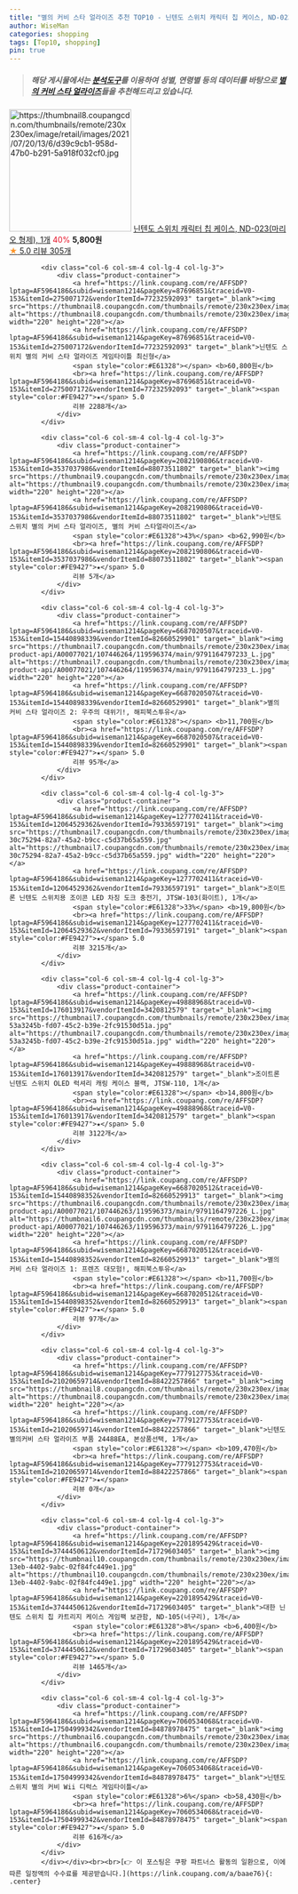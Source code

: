 ```yaml
---
title: "별의 커비 스타 얼라이즈 추천 TOP10 - 닌텐도 스위치 캐릭터 칩 케이스, ND-023(마리오 형제), 1개"
author: WiseMan
categories: shopping
tags: [Top10, shopping]
pin: true
---
```


> ##### 해당 게시물에서는 [**분석도구**](https://itemscout.io/)를 이용하여 **성별**, **연령별** 등의 데이터를 바탕으로 [**별의 커비 스타 얼라이즈**](https://link.coupang.com/a/baae76)들을 추천해드리고 있습니다.
<div class="container"><div class="row">
            <div class="col-6 col-sm-4 col-lg-4 col-lg-3">
                <div class="product-container">
                    <a href="https://link.coupang.com/re/AFFSDP?lptag=AF5964186&subid=wiseman1214&pageKey=5877699514&traceid=V0-153&itemId=10300667400&vendorItemId=77582976375" target="_blank"><img src="https://thumbnail8.coupangcdn.com/thumbnails/remote/230x230ex/image/retail/images/2021/07/20/13/6/d39c9cb1-958d-47b0-b291-5a918f032cf0.jpg" alt="https://thumbnail8.coupangcdn.com/thumbnails/remote/230x230ex/image/retail/images/2021/07/20/13/6/d39c9cb1-958d-47b0-b291-5a918f032cf0.jpg" width="220" height="220"></a>
                    <a href="https://link.coupang.com/re/AFFSDP?lptag=AF5964186&subid=wiseman1214&pageKey=5877699514&traceid=V0-153&itemId=10300667400&vendorItemId=77582976375" target="_blank">닌텐도 스위치 캐릭터 칩 케이스, ND-023(마리오 형제), 1개</a>
                    <span style="color:#E61328">40%</span> <b>5,800원</b>
                    <br><a href="https://link.coupang.com/re/AFFSDP?lptag=AF5964186&subid=wiseman1214&pageKey=5877699514&traceid=V0-153&itemId=10300667400&vendorItemId=77582976375" target="_blank"><span style="color:#FE9427">★</span> 5.0
                    리뷰 305개</a>
                </div>
            </div>
            
            <div class="col-6 col-sm-4 col-lg-4 col-lg-3">
                <div class="product-container">
                    <a href="https://link.coupang.com/re/AFFSDP?lptag=AF5964186&subid=wiseman1214&pageKey=87696851&traceid=V0-153&itemId=275007172&vendorItemId=77232592093" target="_blank"><img src="https://thumbnail8.coupangcdn.com/thumbnails/remote/230x230ex/image/vendor_inventory/358c/b99e7b77f2d835f045eb2c40c9cd9a18c42d478938ec1800c999d816270b.jpg" alt="https://thumbnail8.coupangcdn.com/thumbnails/remote/230x230ex/image/vendor_inventory/358c/b99e7b77f2d835f045eb2c40c9cd9a18c42d478938ec1800c999d816270b.jpg" width="220" height="220"></a>
                    <a href="https://link.coupang.com/re/AFFSDP?lptag=AF5964186&subid=wiseman1214&pageKey=87696851&traceid=V0-153&itemId=275007172&vendorItemId=77232592093" target="_blank">닌텐도 스위치 별의 커비 스타 얼라이즈 게임타이틀 최신형</a>
                    <span style="color:#E61328"></span> <b>60,800원</b>
                    <br><a href="https://link.coupang.com/re/AFFSDP?lptag=AF5964186&subid=wiseman1214&pageKey=87696851&traceid=V0-153&itemId=275007172&vendorItemId=77232592093" target="_blank"><span style="color:#FE9427">★</span> 5.0
                    리뷰 2288개</a>
                </div>
            </div>
            
            <div class="col-6 col-sm-4 col-lg-4 col-lg-3">
                <div class="product-container">
                    <a href="https://link.coupang.com/re/AFFSDP?lptag=AF5964186&subid=wiseman1214&pageKey=2082190806&traceid=V0-153&itemId=3537037986&vendorItemId=88073511802" target="_blank"><img src="https://thumbnail9.coupangcdn.com/thumbnails/remote/230x230ex/image/vendor_inventory/ca20/69bac506d6ce969eeb29321ce507f5d542a02d652f3578b114509d70a22e.jpg" alt="https://thumbnail9.coupangcdn.com/thumbnails/remote/230x230ex/image/vendor_inventory/ca20/69bac506d6ce969eeb29321ce507f5d542a02d652f3578b114509d70a22e.jpg" width="220" height="220"></a>
                    <a href="https://link.coupang.com/re/AFFSDP?lptag=AF5964186&subid=wiseman1214&pageKey=2082190806&traceid=V0-153&itemId=3537037986&vendorItemId=88073511802" target="_blank">닌텐도 스위치 별의 커비 스타 얼라이즈, 별의 커비 스타얼라이즈</a>
                    <span style="color:#E61328">43%</span> <b>62,990원</b>
                    <br><a href="https://link.coupang.com/re/AFFSDP?lptag=AF5964186&subid=wiseman1214&pageKey=2082190806&traceid=V0-153&itemId=3537037986&vendorItemId=88073511802" target="_blank"><span style="color:#FE9427">★</span> 5.0
                    리뷰 5개</a>
                </div>
            </div>
            
            <div class="col-6 col-sm-4 col-lg-4 col-lg-3">
                <div class="product-container">
                    <a href="https://link.coupang.com/re/AFFSDP?lptag=AF5964186&subid=wiseman1214&pageKey=6687020507&traceid=V0-153&itemId=15440898339&vendorItemId=82660529901" target="_blank"><img src="https://thumbnail7.coupangcdn.com/thumbnails/remote/230x230ex/image/retail-product-api/A00077021/107446264/119596374/main/9791164797233_L.jpg" alt="https://thumbnail7.coupangcdn.com/thumbnails/remote/230x230ex/image/retail-product-api/A00077021/107446264/119596374/main/9791164797233_L.jpg" width="220" height="220"></a>
                    <a href="https://link.coupang.com/re/AFFSDP?lptag=AF5964186&subid=wiseman1214&pageKey=6687020507&traceid=V0-153&itemId=15440898339&vendorItemId=82660529901" target="_blank">별의 커비 스타 얼라이즈 2: 우주의 대위기!, 해피북스투유</a>
                    <span style="color:#E61328"></span> <b>11,700원</b>
                    <br><a href="https://link.coupang.com/re/AFFSDP?lptag=AF5964186&subid=wiseman1214&pageKey=6687020507&traceid=V0-153&itemId=15440898339&vendorItemId=82660529901" target="_blank"><span style="color:#FE9427">★</span> 5.0
                    리뷰 95개</a>
                </div>
            </div>
            
            <div class="col-6 col-sm-4 col-lg-4 col-lg-3">
                <div class="product-container">
                    <a href="https://link.coupang.com/re/AFFSDP?lptag=AF5964186&subid=wiseman1214&pageKey=1277702411&traceid=V0-153&itemId=12064529362&vendorItemId=79336597191" target="_blank"><img src="https://thumbnail7.coupangcdn.com/thumbnails/remote/230x230ex/image/retail/images/2524738495185796-30c75294-82a7-45a2-b9cc-c5d37b65a559.jpg" alt="https://thumbnail7.coupangcdn.com/thumbnails/remote/230x230ex/image/retail/images/2524738495185796-30c75294-82a7-45a2-b9cc-c5d37b65a559.jpg" width="220" height="220"></a>
                    <a href="https://link.coupang.com/re/AFFSDP?lptag=AF5964186&subid=wiseman1214&pageKey=1277702411&traceid=V0-153&itemId=12064529362&vendorItemId=79336597191" target="_blank">조이트론 닌텐도 스위치용 조이콘 LED 차징 도크 충전기, JTSW-103(화이트), 1개</a>
                    <span style="color:#E61328">33%</span> <b>19,800원</b>
                    <br><a href="https://link.coupang.com/re/AFFSDP?lptag=AF5964186&subid=wiseman1214&pageKey=1277702411&traceid=V0-153&itemId=12064529362&vendorItemId=79336597191" target="_blank"><span style="color:#FE9427">★</span> 5.0
                    리뷰 3215개</a>
                </div>
            </div>
            
            <div class="col-6 col-sm-4 col-lg-4 col-lg-3">
                <div class="product-container">
                    <a href="https://link.coupang.com/re/AFFSDP?lptag=AF5964186&subid=wiseman1214&pageKey=49888968&traceid=V0-153&itemId=176013917&vendorItemId=3420812579" target="_blank"><img src="https://thumbnail7.coupangcdn.com/thumbnails/remote/230x230ex/image/retail/images/2886352324653716-53a3245b-fd07-45c2-b39e-2fc91530d51a.jpg" alt="https://thumbnail7.coupangcdn.com/thumbnails/remote/230x230ex/image/retail/images/2886352324653716-53a3245b-fd07-45c2-b39e-2fc91530d51a.jpg" width="220" height="220"></a>
                    <a href="https://link.coupang.com/re/AFFSDP?lptag=AF5964186&subid=wiseman1214&pageKey=49888968&traceid=V0-153&itemId=176013917&vendorItemId=3420812579" target="_blank">조이트론 닌텐도 스위치 OLED 럭셔리 캐링 케이스 블랙, JTSW-110, 1개</a>
                    <span style="color:#E61328"></span> <b>14,800원</b>
                    <br><a href="https://link.coupang.com/re/AFFSDP?lptag=AF5964186&subid=wiseman1214&pageKey=49888968&traceid=V0-153&itemId=176013917&vendorItemId=3420812579" target="_blank"><span style="color:#FE9427">★</span> 5.0
                    리뷰 3122개</a>
                </div>
            </div>
            
            <div class="col-6 col-sm-4 col-lg-4 col-lg-3">
                <div class="product-container">
                    <a href="https://link.coupang.com/re/AFFSDP?lptag=AF5964186&subid=wiseman1214&pageKey=6687020512&traceid=V0-153&itemId=15440898352&vendorItemId=82660529913" target="_blank"><img src="https://thumbnail6.coupangcdn.com/thumbnails/remote/230x230ex/image/retail-product-api/A00077021/107446263/119596373/main/9791164797226_L.jpg" alt="https://thumbnail6.coupangcdn.com/thumbnails/remote/230x230ex/image/retail-product-api/A00077021/107446263/119596373/main/9791164797226_L.jpg" width="220" height="220"></a>
                    <a href="https://link.coupang.com/re/AFFSDP?lptag=AF5964186&subid=wiseman1214&pageKey=6687020512&traceid=V0-153&itemId=15440898352&vendorItemId=82660529913" target="_blank">별의 커비 스타 얼라이즈 1: 프렌즈 대모험!, 해피북스투유</a>
                    <span style="color:#E61328"></span> <b>11,700원</b>
                    <br><a href="https://link.coupang.com/re/AFFSDP?lptag=AF5964186&subid=wiseman1214&pageKey=6687020512&traceid=V0-153&itemId=15440898352&vendorItemId=82660529913" target="_blank"><span style="color:#FE9427">★</span> 5.0
                    리뷰 97개</a>
                </div>
            </div>
            
            <div class="col-6 col-sm-4 col-lg-4 col-lg-3">
                <div class="product-container">
                    <a href="https://link.coupang.com/re/AFFSDP?lptag=AF5964186&subid=wiseman1214&pageKey=7779127753&traceid=V0-153&itemId=21020659714&vendorItemId=88422257866" target="_blank"><img src="https://thumbnail8.coupangcdn.com/thumbnails/remote/230x230ex/image/vendor_inventory/a25b/45effc169a956d4dced7dd2c11005e7f4b1e2a0e414aa054252e7dae1825.jpg" alt="https://thumbnail8.coupangcdn.com/thumbnails/remote/230x230ex/image/vendor_inventory/a25b/45effc169a956d4dced7dd2c11005e7f4b1e2a0e414aa054252e7dae1825.jpg" width="220" height="220"></a>
                    <a href="https://link.coupang.com/re/AFFSDP?lptag=AF5964186&subid=wiseman1214&pageKey=7779127753&traceid=V0-153&itemId=21020659714&vendorItemId=88422257866" target="_blank">닌텐도 별의커비 스타 얼라이즈 부품 24488EA, 본상품선택, 1개</a>
                    <span style="color:#E61328"></span> <b>109,470원</b>
                    <br><a href="https://link.coupang.com/re/AFFSDP?lptag=AF5964186&subid=wiseman1214&pageKey=7779127753&traceid=V0-153&itemId=21020659714&vendorItemId=88422257866" target="_blank"><span style="color:#FE9427">★</span> 
                    리뷰 0개</a>
                </div>
            </div>
            
            <div class="col-6 col-sm-4 col-lg-4 col-lg-3">
                <div class="product-container">
                    <a href="https://link.coupang.com/re/AFFSDP?lptag=AF5964186&subid=wiseman1214&pageKey=2201895429&traceid=V0-153&itemId=3744450612&vendorItemId=71729603405" target="_blank"><img src="https://thumbnail10.coupangcdn.com/thumbnails/remote/230x230ex/image/retail/images/2020/10/06/11/0/30b48f14-13eb-4402-9abc-02f84fc449e1.jpg" alt="https://thumbnail10.coupangcdn.com/thumbnails/remote/230x230ex/image/retail/images/2020/10/06/11/0/30b48f14-13eb-4402-9abc-02f84fc449e1.jpg" width="220" height="220"></a>
                    <a href="https://link.coupang.com/re/AFFSDP?lptag=AF5964186&subid=wiseman1214&pageKey=2201895429&traceid=V0-153&itemId=3744450612&vendorItemId=71729603405" target="_blank">대한 닌텐도 스위치 칩 카트리지 케이스 게임팩 보관함, ND-105(너구리), 1개</a>
                    <span style="color:#E61328">8%</span> <b>6,400원</b>
                    <br><a href="https://link.coupang.com/re/AFFSDP?lptag=AF5964186&subid=wiseman1214&pageKey=2201895429&traceid=V0-153&itemId=3744450612&vendorItemId=71729603405" target="_blank"><span style="color:#FE9427">★</span> 5.0
                    리뷰 1465개</a>
                </div>
            </div>
            
            <div class="col-6 col-sm-4 col-lg-4 col-lg-3">
                <div class="product-container">
                    <a href="https://link.coupang.com/re/AFFSDP?lptag=AF5964186&subid=wiseman1214&pageKey=7060534068&traceid=V0-153&itemId=17504999342&vendorItemId=84878978475" target="_blank"><img src="https://thumbnail6.coupangcdn.com/thumbnails/remote/230x230ex/image/vendor_inventory/92f6/675b8f05df14db5f478fc5974754b7ac44c29f623dec3ce28f6aaa149ece.jpg" alt="https://thumbnail6.coupangcdn.com/thumbnails/remote/230x230ex/image/vendor_inventory/92f6/675b8f05df14db5f478fc5974754b7ac44c29f623dec3ce28f6aaa149ece.jpg" width="220" height="220"></a>
                    <a href="https://link.coupang.com/re/AFFSDP?lptag=AF5964186&subid=wiseman1214&pageKey=7060534068&traceid=V0-153&itemId=17504999342&vendorItemId=84878978475" target="_blank">닌텐도 스위치 별의 커비 Wii 디럭스 게임타이틀</a>
                    <span style="color:#E61328">6%</span> <b>58,430원</b>
                    <br><a href="https://link.coupang.com/re/AFFSDP?lptag=AF5964186&subid=wiseman1214&pageKey=7060534068&traceid=V0-153&itemId=17504999342&vendorItemId=84878978475" target="_blank"><span style="color:#FE9427">★</span> 5.0
                    리뷰 616개</a>
                </div>
            </div>
            </div></div><br><br>[👉 이 포스팅은 쿠팡 파트너스 활동의 일환으로, 이에 따른 일정액의 수수료를 제공받습니다.](https://link.coupang.com/a/baae76){: .center}